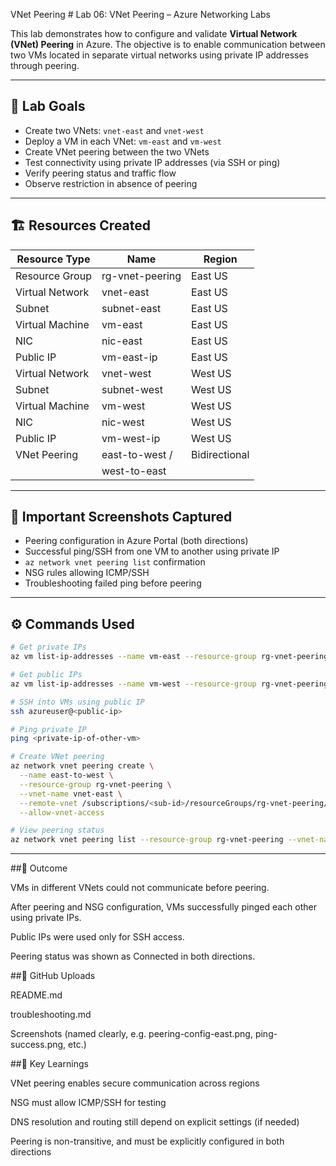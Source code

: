 VNet Peering # Lab 06: VNet Peering – Azure Networking Labs

This lab demonstrates how to configure and validate **Virtual Network (VNet) Peering** in Azure. The objective is to enable communication between two VMs located in separate virtual networks using private IP addresses through peering.

---

## 🧪 Lab Goals

- Create two VNets: `vnet-east` and `vnet-west`
- Deploy a VM in each VNet: `vm-east` and `vm-west`
- Create VNet peering between the two VNets
- Test connectivity using private IP addresses (via SSH or ping)
- Verify peering status and traffic flow
- Observe restriction in absence of peering

---

## 🏗️ Resources Created

|    Resource Type   |      Name       |    Region    |
|--------------------|-----------------|--------------|
| Resource Group     | rg-vnet-peering | East US      |
| Virtual Network    | vnet-east       | East US      |
| Subnet             | subnet-east     | East US      |
| Virtual Machine    | vm-east         | East US      |
| NIC                | nic-east        | East US      |
| Public IP          | vm-east-ip      | East US      |
| Virtual Network    | vnet-west       | West US      |
| Subnet             | subnet-west     | West US      |
| Virtual Machine    | vm-west         | West US      |
| NIC                | nic-west        | West US      |
| Public IP          | vm-west-ip      | West US      |
| VNet Peering       | east-to-west /  | Bidirectional|
|                    | west-to-east    |              |

---

## 📸 Important Screenshots Captured

- Peering configuration in Azure Portal (both directions)
- Successful ping/SSH from one VM to another using private IP
- `az network vnet peering list` confirmation
- NSG rules allowing ICMP/SSH
- Troubleshooting failed ping before peering

---

## ⚙️ Commands Used

```bash
# Get private IPs
az vm list-ip-addresses --name vm-east --resource-group rg-vnet-peering --query "[].virtualMachine.network.privateIpAddresses[]" --output tsv

# Get public IPs
az vm list-ip-addresses --name vm-west --resource-group rg-vnet-peering --query "[].virtualMachine.network.publicIpAddresses[].ipAddress" --output tsv

# SSH into VMs using public IP
ssh azureuser@<public-ip>

# Ping private IP
ping <private-ip-of-other-vm>

# Create VNet peering
az network vnet peering create \
  --name east-to-west \
  --resource-group rg-vnet-peering \
  --vnet-name vnet-east \
  --remote-vnet /subscriptions/<sub-id>/resourceGroups/rg-vnet-peering/providers/Microsoft.Network/virtualNetworks/vnet-west \
  --allow-vnet-access

# View peering status
az network vnet peering list --resource-group rg-vnet-peering --vnet-name vnet-east --output table
```
---

##🧾 Outcome

VMs in different VNets could not communicate before peering.

After peering and NSG configuration, VMs successfully pinged each other using private IPs.

Public IPs were used only for SSH access.

Peering status was shown as Connected in both directions.

##📂 GitHub Uploads

README.md

troubleshooting.md

Screenshots (named clearly, e.g. peering-config-east.png, ping-success.png, etc.)

##🧠 Key Learnings

VNet peering enables secure communication across regions

NSG must allow ICMP/SSH for testing

DNS resolution and routing still depend on explicit settings (if needed)

Peering is non-transitive, and must be explicitly configured in both directions
